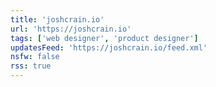 ```yaml
---
title: 'joshcrain.io'
url: 'https://joshcrain.io'
tags: ['web designer', 'product designer']
updatesFeed: 'https://joshcrain.io/feed.xml'
nsfw: false
rss: true
---
```

